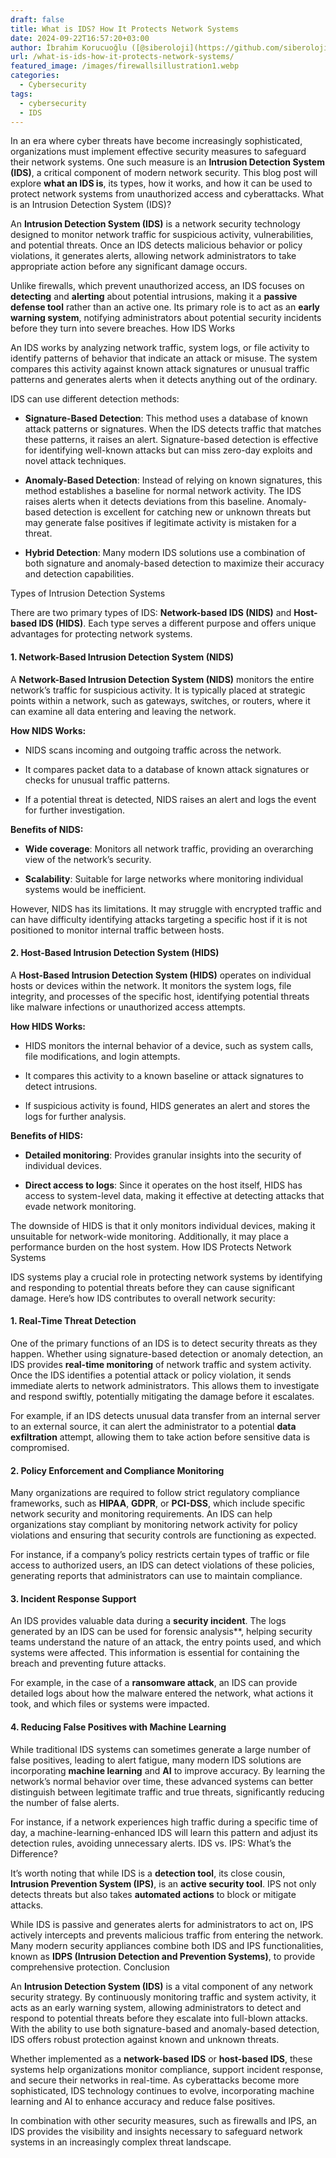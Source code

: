 ```yaml
---
draft: false
title: What is IDS? How It Protects Network Systems
date: 2024-09-22T16:57:20+03:00
author: İbrahim Korucuoğlu ([@siberoloji](https://github.com/siberoloji))
url: /what-is-ids-how-it-protects-network-systems/
featured_image: /images/firewallsillustration1.webp
categories:
  - Cybersecurity
tags:
  - cybersecurity
  - IDS
---
```



In an era where cyber threats have become increasingly sophisticated, organizations must implement effective security measures to safeguard their network systems. One such measure is an **Intrusion Detection System (IDS)**, a critical component of modern network security. This blog post will explore **what an IDS is**, its types, how it works, and how it can be used to protect network systems from unauthorized access and cyberattacks.
What is an Intrusion Detection System (IDS)?



An **Intrusion Detection System (IDS)** is a network security technology designed to monitor network traffic for suspicious activity, vulnerabilities, and potential threats. Once an IDS detects malicious behavior or policy violations, it generates alerts, allowing network administrators to take appropriate action before any significant damage occurs.



Unlike firewalls, which prevent unauthorized access, an IDS focuses on **detecting** and **alerting** about potential intrusions, making it a **passive defense tool** rather than an active one. Its primary role is to act as an **early warning system**, notifying administrators about potential security incidents before they turn into severe breaches.
How IDS Works



An IDS works by analyzing network traffic, system logs, or file activity to identify patterns of behavior that indicate an attack or misuse. The system compares this activity against known attack signatures or unusual traffic patterns and generates alerts when it detects anything out of the ordinary.



IDS can use different detection methods:


* **Signature-Based Detection**: This method uses a database of known attack patterns or signatures. When the IDS detects traffic that matches these patterns, it raises an alert. Signature-based detection is effective for identifying well-known attacks but can miss zero-day exploits and novel attack techniques.

* **Anomaly-Based Detection**: Instead of relying on known signatures, this method establishes a baseline for normal network activity. The IDS raises alerts when it detects deviations from this baseline. Anomaly-based detection is excellent for catching new or unknown threats but may generate false positives if legitimate activity is mistaken for a threat.

* **Hybrid Detection**: Many modern IDS solutions use a combination of both signature and anomaly-based detection to maximize their accuracy and detection capabilities.

Types of Intrusion Detection Systems



There are two primary types of IDS: **Network-based IDS (NIDS)** and **Host-based IDS (HIDS)**. Each type serves a different purpose and offers unique advantages for protecting network systems.


#### 1. **Network-Based Intrusion Detection System (NIDS)**



A **Network-Based Intrusion Detection System (NIDS)** monitors the entire network’s traffic for suspicious activity. It is typically placed at strategic points within a network, such as gateways, switches, or routers, where it can examine all data entering and leaving the network.



**How NIDS Works:**


* NIDS scans incoming and outgoing traffic across the network.

* It compares packet data to a database of known attack signatures or checks for unusual traffic patterns.

* If a potential threat is detected, NIDS raises an alert and logs the event for further investigation.




**Benefits of NIDS:**


* **Wide coverage**: Monitors all network traffic, providing an overarching view of the network’s security.

* **Scalability**: Suitable for large networks where monitoring individual systems would be inefficient.




However, NIDS has its limitations. It may struggle with encrypted traffic and can have difficulty identifying attacks targeting a specific host if it is not positioned to monitor internal traffic between hosts.


#### 2. **Host-Based Intrusion Detection System (HIDS)**



A **Host-Based Intrusion Detection System (HIDS)** operates on individual hosts or devices within the network. It monitors the system logs, file integrity, and processes of the specific host, identifying potential threats like malware infections or unauthorized access attempts.



**How HIDS Works:**


* HIDS monitors the internal behavior of a device, such as system calls, file modifications, and login attempts.

* It compares this activity to a known baseline or attack signatures to detect intrusions.

* If suspicious activity is found, HIDS generates an alert and stores the logs for further analysis.




**Benefits of HIDS:**


* **Detailed monitoring**: Provides granular insights into the security of individual devices.

* **Direct access to logs**: Since it operates on the host itself, HIDS has access to system-level data, making it effective at detecting attacks that evade network monitoring.




The downside of HIDS is that it only monitors individual devices, making it unsuitable for network-wide monitoring. Additionally, it may place a performance burden on the host system.
How IDS Protects Network Systems



IDS systems play a crucial role in protecting network systems by identifying and responding to potential threats before they can cause significant damage. Here’s how IDS contributes to overall network security:


#### 1. **Real-Time Threat Detection**



One of the primary functions of an IDS is to detect security threats as they happen. Whether using signature-based detection or anomaly detection, an IDS provides **real-time monitoring** of network traffic and system activity. Once the IDS identifies a potential attack or policy violation, it sends immediate alerts to network administrators. This allows them to investigate and respond swiftly, potentially mitigating the damage before it escalates.



For example, if an IDS detects unusual data transfer from an internal server to an external source, it can alert the administrator to a potential **data exfiltration** attempt, allowing them to take action before sensitive data is compromised.


#### 2. **Policy Enforcement and Compliance Monitoring**



Many organizations are required to follow strict regulatory compliance frameworks, such as **HIPAA**, **GDPR**, or **PCI-DSS**, which include specific network security and monitoring requirements. An IDS can help organizations stay compliant by monitoring network activity for policy violations and ensuring that security controls are functioning as expected.



For instance, if a company’s policy restricts certain types of traffic or file access to authorized users, an IDS can detect violations of these policies, generating reports that administrators can use to maintain compliance.


#### 3. **Incident Response Support**



An IDS provides valuable data during a **security incident**. The logs generated by an IDS can be used for forensic analysis**, helping security teams understand the nature of an attack, the entry points used, and which systems were affected. This information is essential for containing the breach and preventing future attacks.



For example, in the case of a **ransomware attack**, an IDS can provide detailed logs about how the malware entered the network, what actions it took, and which files or systems were impacted.


#### 4. **Reducing False Positives with Machine Learning**



While traditional IDS systems can sometimes generate a large number of false positives, leading to alert fatigue, many modern IDS solutions are incorporating **machine learning** and **AI** to improve accuracy. By learning the network’s normal behavior over time, these advanced systems can better distinguish between legitimate traffic and true threats, significantly reducing the number of false alerts.



For instance, if a network experiences high traffic during a specific time of day, a machine-learning-enhanced IDS will learn this pattern and adjust its detection rules, avoiding unnecessary alerts.
IDS vs. IPS: What’s the Difference?



It’s worth noting that while IDS is a **detection tool**, its close cousin, **Intrusion Prevention System (IPS)**, is an **active security tool**. IPS not only detects threats but also takes **automated actions** to block or mitigate attacks.



While IDS is passive and generates alerts for administrators to act on, IPS actively intercepts and prevents malicious traffic from entering the network. Many modern security appliances combine both IDS and IPS functionalities, known as **IDPS (Intrusion Detection and Prevention Systems)**, to provide comprehensive protection.
Conclusion



An **Intrusion Detection System (IDS)** is a vital component of any network security strategy. By continuously monitoring traffic and system activity, it acts as an early warning system, allowing administrators to detect and respond to potential threats before they escalate into full-blown attacks. With the ability to use both signature-based and anomaly-based detection, IDS offers robust protection against known and unknown threats.



Whether implemented as a **network-based IDS** or **host-based IDS**, these systems help organizations monitor compliance, support incident response, and secure their networks in real-time. As cyberattacks become more sophisticated, IDS technology continues to evolve, incorporating machine learning and AI to enhance accuracy and reduce false positives.



In combination with other security measures, such as firewalls and IPS, an IDS provides the visibility and insights necessary to safeguard network systems in an increasingly complex threat landscape.
